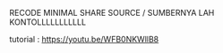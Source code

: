 RECODE MINIMAL SHARE SOURCE / SUMBERNYA LAH KONTOLLLLLLLLLLL





tutorial : https://youtu.be/WFB0NKWllB8
